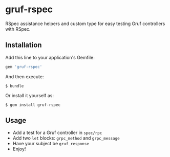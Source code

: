 # gruf-rspec

RSpec assistance helpers and custom type for easy testing Gruf controllers with RSpec.

## Installation

Add this line to your application's Gemfile:

```ruby
gem 'gruf-rspec'
```

And then execute:

    $ bundle

Or install it yourself as:

    $ gem install gruf-rspec

## Usage

* Add a test for a Gruf controller in `spec/rpc`
* Add two `let` blocks: `grpc_method` and `grpc_message`
* Have your subject be `gruf_response`
* Enjoy!
